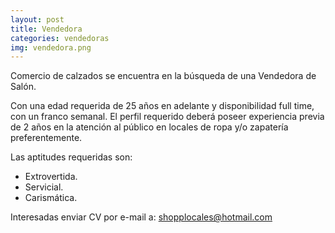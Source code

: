 ```yaml
---
layout: post
title: Vendedora
categories: vendedoras
img: vendedora.png
---
```


Comercio de calzados se encuentra en la búsqueda de una Vendedora de Salón. 

 Con una edad requerida de 25 años en adelante y disponibilidad full time, con un franco semanal.
El perfil requerido deberá poseer experiencia previa de 2 años en la atención al público en locales de ropa y/o zapatería preferentemente.


Las aptitudes requeridas son:
- Extrovertida.
- Servicial.
- Carismática.

Interesadas enviar CV por e-mail a: shopplocales@hotmail.com 
